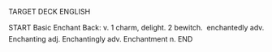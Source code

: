 TARGET DECK
ENGLISH

START
Basic
Enchant
Back: v. 1 charm, delight. 2 bewitch.  enchantedly adv. Enchanting adj. Enchantingly adv. Enchantment n.
END
